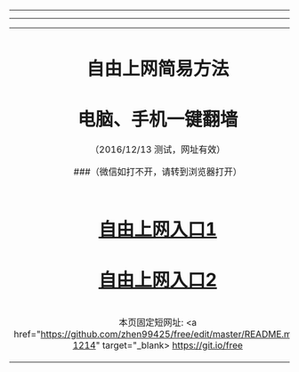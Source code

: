 <table>
 
<tr>
<td align=center>
    
# 自由上网简易方法
# 电脑、手机一键翻墙
（2016/12/13 测试，网址有效）

###（微信如打不开，请转到浏览器打开）

</td>
</tr>

***

<tr>
<td colspan=2 align=center>

# <a href="https://d3085ff2fkev5o.cloudfront.net" target="_blank">自由上网入口1</a>
# <a href="https://d3085ff2fkev5o.cloudfront.net" target="_blank">自由上网入口2</a>

</td>
</tr>

***

<tr>
<td colspan=2 align=center>

本页固定短网址: 
<a href="https://github.com/zhen99425/free/edit/master/README.md?1214" target="_blank> https://git.io/free </a>

</td>
</tr>
